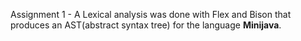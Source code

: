Assignment 1 - A Lexical analysis was done with Flex and Bison that produces an AST(abstract syntax tree) for the language **Minijava**.
